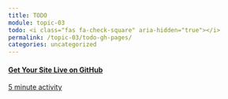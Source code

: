 ```yaml
---
title: TODO
module: topic-03
todo: <i class="fas fa-check-square" aria-hidden="true"></i>
permalink: /topic-03/todo-gh-pages/
categories: uncategorized
---
```


<div class="row text-center">
  <div class="col-lg-4">
    <div class="bs-component">
      <div class="list-group">
        <a href="../gh-pages-live/" class="list-group-item">
          <i class="icon-hw fab fa-github" aria-hidden="true"></i>
          <h4 class="list-group-item-heading">Get Your Site Live on GitHub</h4>
          <div class="divider-hw"></div>
          <p class="list-group-item-text"><i class="far fa-clock" aria-hidden="true"></i> 5 minute activity</p>
        </a>
      </div>
    </div>
  </div>
</div>
